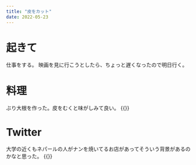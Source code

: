 ```yaml
---
title: "皮をカット"
date: 2022-05-23
---
```


# 起きて
仕事をする。
映画を見に行こうとしたら、ちょっと遅くなったので明日行く。

# 料理
ぶり大根を作った。皮をむくと味がしみて良い。
{{<tweet user="dango_bot" id="1528721733314052098">}}

# Twitter
大学の近くもネパールの人がナンを焼いてるお店があってそういう背景があるのかなと思った。
{{<tweet user="dango_bot" id="1528721321101709313">}}

